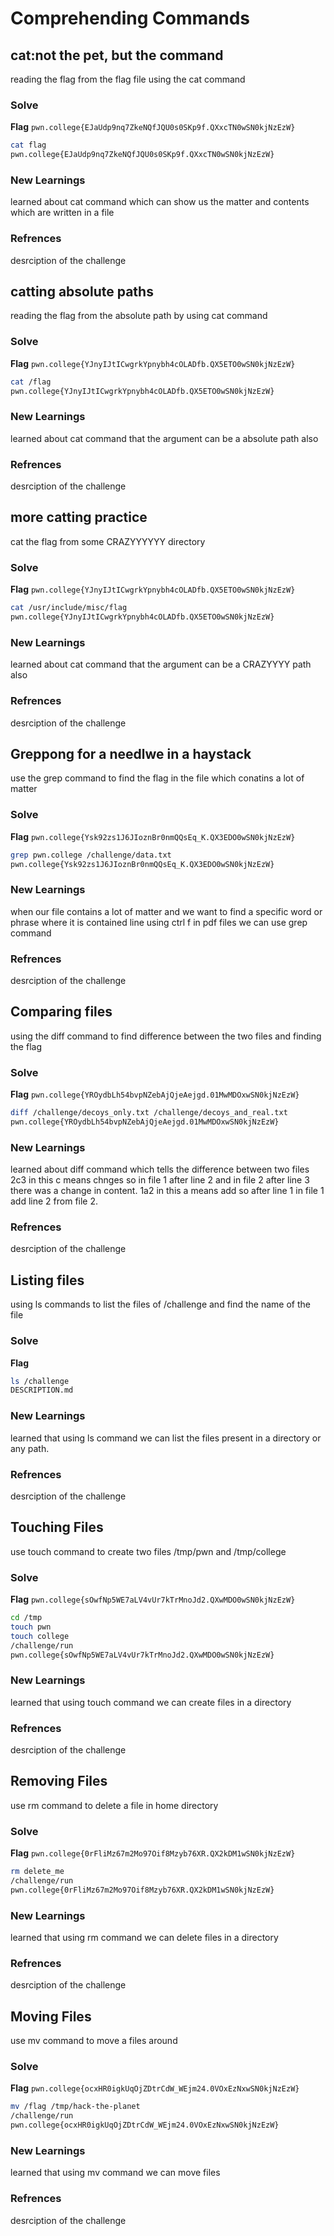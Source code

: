 # Comprehending Commands

## cat:not the pet, but the command
reading the flag from the flag file using the cat command

### Solve
**Flag** `pwn.college{EJaUdp9nq7ZkeNQfJQU0s0SKp9f.QXxcTN0wSN0kjNzEzW}`

```bash
cat flag
pwn.college{EJaUdp9nq7ZkeNQfJQU0s0SKp9f.QXxcTN0wSN0kjNzEzW}
```
### New Learnings
learned about cat command which can show us the matter and contents which are written in a file

### Refrences
desrciption of the challenge


## catting absolute paths
reading the flag from the absolute path by using cat command

### Solve
**Flag** `pwn.college{YJnyIJtICwgrkYpnybh4cOLADfb.QX5ETO0wSN0kjNzEzW}`

```bash
cat /flag
pwn.college{YJnyIJtICwgrkYpnybh4cOLADfb.QX5ETO0wSN0kjNzEzW}
```
### New Learnings
learned about cat command that the argument can be a absolute path also

### Refrences
desrciption of the challenge


## more catting practice
cat the flag from some CRAZYYYYYY directory

### Solve
**Flag** `pwn.college{YJnyIJtICwgrkYpnybh4cOLADfb.QX5ETO0wSN0kjNzEzW}`

```bash
cat /usr/include/misc/flag
pwn.college{YJnyIJtICwgrkYpnybh4cOLADfb.QX5ETO0wSN0kjNzEzW}
```
### New Learnings
learned about cat command that the argument can be a CRAZYYYY path also

### Refrences
desrciption of the challenge


## Greppong for a needlwe in a haystack
use the grep command to find the flag in the file which conatins a lot of matter

### Solve
**Flag** `pwn.college{Ysk92zs1J6JIoznBr0nmQQsEq_K.QX3EDO0wSN0kjNzEzW}`

```bash
grep pwn.college /challenge/data.txt
pwn.college{Ysk92zs1J6JIoznBr0nmQQsEq_K.QX3EDO0wSN0kjNzEzW}
```
### New Learnings
when our file contains a lot of matter and we want to find a specific word or phrase where it is contained line using ctrl f in pdf files we can use grep command

### Refrences
desrciption of the challenge


## Comparing files
using the diff command to find difference between the two files and finding the flag

### Solve
**Flag** `pwn.college{YROydbLh54bvpNZebAjQjeAejgd.01MwMDOxwSN0kjNzEzW}`

```bash
diff /challenge/decoys_only.txt /challenge/decoys_and_real.txt
pwn.college{YROydbLh54bvpNZebAjQjeAejgd.01MwMDOxwSN0kjNzEzW}
```
### New Learnings
learned about diff command which tells the difference between two files 2c3 in this c means chnges so in file 1 after line 2 and in file 2 after line 3 there was a change in content. 1a2 in this a means add so after line 1 in file 1 add line 2 from file 2.

### Refrences
desrciption of the challenge

## Listing files 
using ls commands to list the files of /challenge and find the name of the file

### Solve
**Flag** 

```bash
ls /challenge
DESCRIPTION.md
```
### New Learnings
learned that using ls command we can list the files present in a directory or any path.

### Refrences
desrciption of the challenge

## Touching Files
use touch command to create two files /tmp/pwn and /tmp/college

### Solve
**Flag** `pwn.college{sOwfNp5WE7aLV4vUr7kTrMnoJd2.QXwMDO0wSN0kjNzEzW}`

```bash
cd /tmp
touch pwn
touch college
/challenge/run
pwn.college{sOwfNp5WE7aLV4vUr7kTrMnoJd2.QXwMDO0wSN0kjNzEzW}
```
### New Learnings
learned that using touch command we can create files in a directory

### Refrences
desrciption of the challenge


## Removing Files
use rm command to delete a file in home directory

### Solve
**Flag** `pwn.college{0rFliMz67m2Mo97Oif8Mzyb76XR.QX2kDM1wSN0kjNzEzW}`

```bash
rm delete_me
/challenge/run
pwn.college{0rFliMz67m2Mo97Oif8Mzyb76XR.QX2kDM1wSN0kjNzEzW}
```
### New Learnings
learned that using rm command we can delete files in a directory

### Refrences
desrciption of the challenge


## Moving Files
use mv command to move a files around

### Solve
**Flag** `pwn.college{ocxHR0igkUqOjZDtrCdW_WEjm24.0VOxEzNxwSN0kjNzEzW}`

```bash
mv /flag /tmp/hack-the-planet
/challenge/run
pwn.college{ocxHR0igkUqOjZDtrCdW_WEjm24.0VOxEzNxwSN0kjNzEzW}
```
### New Learnings
learned that using mv command we can move files

### Refrences
desrciption of the challenge

